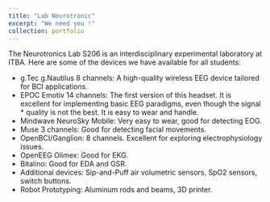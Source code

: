 ```yaml
---
title: "Lab Neurotronic"
excerpt: "We need you !"
collection: portfolio
---
```



The Neurotronics Lab S206 is an interdisciplinary experimental laboratory at ITBA. Here are some of the devices we have available for all students:

* g.Tec g.Nautilus 8 channels: A high-quality wireless EEG device tailored for BCI applications.
* EPOC Emotiv 14 channels: The first version of this headset. It is excellent for implementing basic EEG paradigms, even though the signal * quality is not the best. It is easy to wear and handle.
* Mindwave NeuroSky Mobile: Very easy to wear, good for detecting EOG.
* Muse 3 channels: Good for detecting facial movements.
* OpenBCI/Ganglion: 8 channels. Excellent for exploring electrophysiology issues.
* OpenEEG Olimex: Good for EKG.
* Bitalino: Good for EDA and GSR.
* Additional devices: Sip-and-Puff air volumetric sensors, SpO2 sensors, switch buttons.
* Robot Prototyping: Aluminum rods and beams, 3D printer.

